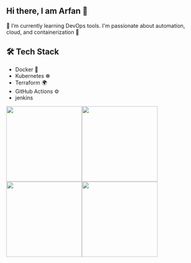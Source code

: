 ## Hi there, I am Arfan 👋
🌱 I’m currently learning DevOps tools. I'm passionate about automation, cloud, and containerization 🚀

## 🛠️ Tech Stack
- Docker 🐳
- Kubernetes ☸️
- Terraform 🌍
- GitHub Actions ⚙️
- jenkins 

<img src="https://media2.giphy.com/media/v1.Y2lkPTc5MGI3NjExeWp6YTluZ3FjYzV4NDBiZmhhY3Y5cTRmdzZtanFxeXByN3BwZnB5YyZlcD12MV9pbnRlcm5hbF9naWZfYnlfaWQmY3Q9Zw/3Xw8jY3zbFRtFd6eK8/giphy.gif" width="200"/><img src="https://media1.giphy.com/media/v1.Y2lkPTc5MGI3NjExcXM2Z2Rxd3hlMzlhdDJxczZuenVibG8yaWdhMnA4b3dkN3p2bnlzOSZlcD12MV9pbnRlcm5hbF9naWZfYnlfaWQmY3Q9cw/emBTTvmuiMQnxcUcdp/giphy.gif" width="200" height="200"/><img src="https://media2.giphy.com/media/v1.Y2lkPTc5MGI3NjExZWpvejJ1dGR1cHp0aTY0cGR4ZG5zY21wczdsZzVzaWN1OWhsc2xwdyZlcD12MV9pbnRlcm5hbF9naWZfYnlfaWQmY3Q9Zw/Qek0hd3NUGJPEBvvzK/giphy.gif" width="200"/><img src="https://media0.giphy.com/media/v1.Y2lkPTc5MGI3NjExaTQ0OHR6YnM5eGJzcjlnbjE2aXYxdDg0eDQ4emdoMWpsM3RmM3R6eiZlcD12MV9pbnRlcm5hbF9naWZfYnlfaWQmY3Q9cw/QTmfvHGklosY1ha87W/giphy.gif" width="200"/>
 
<!--
**dev-arfan/dev-arfan** is a ✨ _special_ ✨ repository because its `README.md` (this file) appears on your GitHub profile.

Here are some ideas to get you started:

- 🔭 I’m currently working on ...
- 🌱 I’m currently learning ...
- 👯 I’m looking to collaborate on ...
- 🤔 I’m looking for help with ...
- 💬 Ask me about ...
- 📫 How to reach me: ...
- 😄 Pronouns: ...
- ⚡ Fun fact: ...
-->
